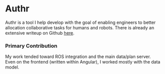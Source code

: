 # Authr
Authr is a tool I help develop with the goal of enabling engineers to better allocation collaborative tasks for humans and robots. There is already an extensive writeup on Github [here](https://github.com/Wisc-HCI/authr).

### Primary Contribution
My work tended toward ROS integration and the main data/plan server.
Even on the frontend (written within Angular), I worked mostly with the data model.
